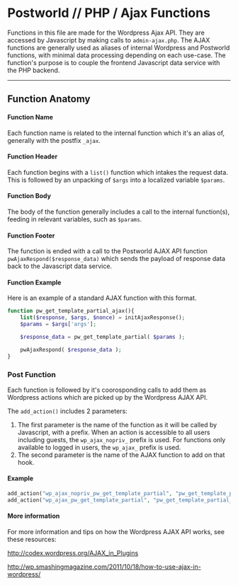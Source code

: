# Postworld // PHP / Ajax Functions

Functions in this file are made for the Wordpress Ajax API. They are accessed by Javascript by making calls to `admin-ajax.php`. The AJAX functions are generally used as aliases of internal Wordpress and Postworld functions, with minimal data processing depending on each use-case. The function's purpose is to couple the frontend Javascript data service with the PHP backend.

------

## Function Anatomy

#### Function Name
Each function name is related to the internal function which it's an alias of, generally with the postfix `_ajax`.

#### Function Header
Each function begins with a `list()` function which intakes the request data. This is followed by an unpacking of `$args` into a localized variable `$params`.

#### Function Body
The body of the function generally includes a call to the internal function(s), feeding in relevant variables, such as `$params`.

#### Function Footer
The function is ended with a call to the Postworld AJAX API function `pwAjaxRespond($response_data)` which sends the payload of response data back to the Javascript data service.

#### Function Example
Here is an example of a standard AJAX function with this format.

```php
function pw_get_template_partial_ajax(){
    list($response, $args, $nonce) = initAjaxResponse();
    $params = $args['args'];

    $response_data = pw_get_template_partial( $params ); 

    pwAjaxRespond( $response_data );
}
```


### Post Function

Each function is followed by it's coorosponding calls to add them as Wordpress actions which are picked up by the Wordpress AJAX API.

The `add_action()` includes 2 parameters:
1. The first parameter is the name of the function as it will be called by Javascript, with a prefix. When an action is accessible to all users including guests, the `wp_ajax_nopriv_` prefix is used. For functions only available to logged in users, the `wp_ajax_` prefix is used.
2. The second parameter is the name of the AJAX function to add on that hook.

#### Example

```php
add_action("wp_ajax_nopriv_pw_get_template_partial", "pw_get_template_partial_ajax");
add_action("wp_ajax_pw_get_template_partial", "pw_get_template_partial_ajax");
```


#### More information

For more information and tips on how the Wordpress AJAX API works, see these resources:

http://codex.wordpress.org/AJAX_in_Plugins

http://wp.smashingmagazine.com/2011/10/18/how-to-use-ajax-in-wordpress/


